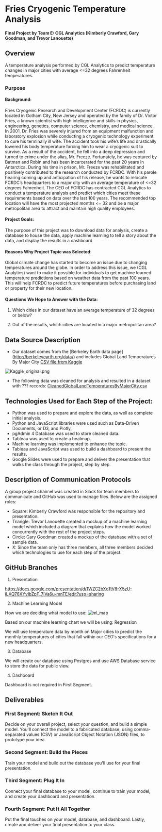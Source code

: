 # Fries Cryogenic Temperature Analysis

#### Final Project by Team E: CGL Analytics (Kimberly Crawford, Gary Goodman, and Trevor Lanouette)

## Overview
A temperature analysis performed by CGL Analytics to predict temperature changes in major cities with average <=32 degrees Fahrenheit temperatures.

### Purpose

#### Background: 

Fries Cryogenic Research and Development Center (FCRDC) is currently located in Gotham City, New Jersey and operated by the family of Dr. Victor Fries, a known scientist with high intelligence and skills in physics, engineering, genetics, computer science, chemistry, and medical science. In 2001, Dr. Fries was severely injured from an equipment malfunction and laboratory explosion while conducting a cryogenic technology experiment to cure his terminally ill wife. The accident took his wife’s life and drastically lowered his body temperature forcing him to wear a cryogenic suit to survive. As a result of the accident, he fell into a deep depression and turned to crime under the alias, Mr. Freeze. Fortunately, he was captured by Batman and Robin and has been incarcerated for the past 20 years in Antarctica. During his time in prison, Mr. Freeze was rehabilitated and positively contributed to the research conducted by FCRDC. With his parole hearing coming up and anticipation of his release, he wants to relocate FCRDC’s headquarters to a major city with an average temperature of <=32 degrees Fahrenheit. The CEO of FCRDC has contracted CGL Analytics to conduct a temperature analysis and predict which cities meet these requirements based on data over the last 100 years. The recommended top location will have the most projected months <= 32 and be a major metropolitan area to attract and maintain high quality employees.

#### Project Goals: 

The purpose of this project was to download data for analysis, create a database to house the data, apply machine learning to tell a story about the data, and display the results in a dashboard. 

#### Reasons Why Project Topic was Selected:

Global climate change has started to become an issue due to changing temperatures around the globe. In order to address this issue, we (CGL Analytics) want to make it possible for individuals to get machine learned temperature predictions based on weather data from the past 100 years. This will help FCRDC to predict future temperatures before purchasing land or property for their new location.

#### Questions We Hope to Answer with the Data:

1) Which cities in our dataset have an average temperature of 32 degrees or below?

2) Out of the results, which cities are located in a major metropolitan area?

## Data Source Description

- Our dataset comes from the [Berkeley Earth data page] (http://berkeleyearth.org/data/) and includes Global Land Temperatures By Major City [CSV file from Kaggle](https://www.kaggle.com/berkeleyearth/climate-change-earth-surface-temperature-data?select=GlobalLandTemperaturesByMajorCity.csv)

![Kaggle_original.png](https://github.com/KimberlyCrawford/Bikesharing/blob/main/Resources/Kaggle_original.png)

- The following data was cleaned for analysis and resulted in a dataset with ??? records: [CleanedGlobalLandTemperaturesByMajorCity.csv](https://cgl-analytics-city-data.s3.us-east-2.amazonaws.com/CleanedGlobalLandTemperaturesByMajorCity.csv) 

## Technologies Used for Each Step of the Project:

- Python was used to prepare and explore the data, as well as complete initial analysis. 
- Python and JavaScript libraries were used such as Data-Driven Documents, or D3, and Plotly, 
- pgAdmin 4 Database was used to store cleaned data. 
- Tableau was used to create a heatmap.
- Machine learning was implemented to enhance the topic. 
- Tableau and JavaScript was used to build a dashboard to present the results. 
- Google Slides were used to prepare and deliver the presentation that walks the class through the project, step by step.

## Description of Communication Protocols

A group project channel was created in Slack for team members to communicate and GitHub was used to manage files. Below are the assigned roles:

- Square: Kimberly Crawford was responsible for the repository and presentation.
- Triangle: Trevor Lanouette created a mockup of a machine learning model which included a diagram that explains how the model worked concurrently with the rest of the project steps.
- Circle: Gary Goodman created a mockup of the database with a set of sample data.
- X: Since the team only has three members, all three members decided which technologies to use for each step of the project.

## GitHub Branches

1) Presentation

https://docs.google.com/presentation/d/1WZC2bXoTtV8-X5zU-iLXQ76XYvIbZpF_7lVa6u-mnTE/edit?usp=sharing

2) Machine Learning Model

How we are deciding what model to use:
![ml_map](https://user-images.githubusercontent.com/82718969/139357640-739c48d6-e16e-47ff-88aa-5c29684e54ef.png)

Based on our machine learning chart we will be using: Regression

We will use temperature data by month on Major cities to predict the monthly temperatures of cities that fall within our CEO's specifications for a new headquarters.

3) Database

We will create our database using Postgres and use AWS Database service to store the data for public view. 

4) Dashboard

Dashboard is not required in First Segment.

## Deliverables

### First Segment: Sketch It Out

Decide on your overall project, select your question, and build a simple model. You'll connect the model to a fabricated database, using comma-separated values (CSV) or JavaScript Object Notation (JSON) files, to prototype your idea.

### Second Segment: Build the Pieces

Train your model and build out the database you'll use for your final presentation.

### Third Segment: Plug It In

Connect your final database to your model, continue to train your model, and create your dashboard and presentation.

### Fourth Segment: Put It All Together

Put the final touches on your model, database, and dashboard. Lastly, create and deliver your final presentation to your class.